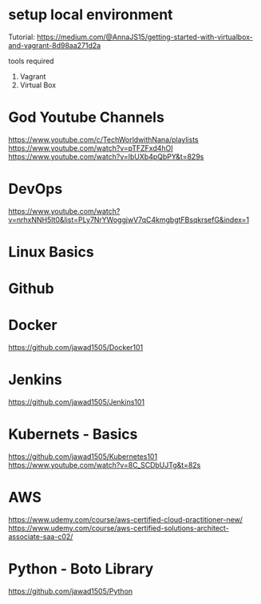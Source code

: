 # setup local environment

Tutorial: https://medium.com/@AnnaJS15/getting-started-with-virtualbox-and-vagrant-8d98aa271d2a

tools required
1) Vagrant
2) Virtual Box

# God Youtube Channels
https://www.youtube.com/c/TechWorldwithNana/playlists
https://www.youtube.com/watch?v=pTFZFxd4hOI
https://www.youtube.com/watch?v=IbUXb4pQbPY&t=829s


# DevOps
https://www.youtube.com/watch?v=nrhxNNH5lt0&list=PLy7NrYWoggjwV7qC4kmgbgtFBsqkrsefG&index=1

# Linux Basics
# Github
# Docker
https://github.com/jawad1505/Docker101

# Jenkins
https://github.com/jawad1505/Jenkins101

# Kubernets - Basics
https://github.com/jawad1505/Kubernetes101
https://www.youtube.com/watch?v=8C_SCDbUJTg&t=82s

# AWS 
https://www.udemy.com/course/aws-certified-cloud-practitioner-new/
https://www.udemy.com/course/aws-certified-solutions-architect-associate-saa-c02/

# Python - Boto Library
https://github.com/jawad1505/Python
